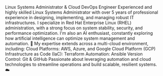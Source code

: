 Linux Systems Administrator & Cloud DevOps Engineer
Experienced and highly skilled Linux Systems Administrator with over 5 years of professional experience in designing, implementing, and managing robust IT infrastructures.
I specialize in Red Hat Enterprise Linux (RHEL) administration, with a strong focus on system stability, security, and performance optimization. I'm also an AI enthusiast, constantly exploring how artificial intelligence can optimize system management and automation. 🤖
My expertise extends across a multi-cloud environment, including:
Cloud Platforms: AWS, Azure, and Google Cloud Platform (GCP)
Infrastructure as Code (IaC): Terraform
Automation: Ansible
Version Control: Git & GitHub
Passionate about leveraging automation and cloud technologies to streamline operations and build scalable, resilient systems. ☁️

